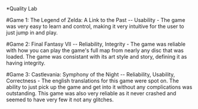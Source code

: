 *Quality Lab

#Game 1: The Legend of Zelda: A Link to the Past
  -- Usability - The game was very easy to learn and control, making it very intuitive for the user to just jump in and play.
  
#Game 2: Final Fantasy VII
  -- Reliability, Integrity - The game was reliable with how you can play the game's full map from nearly any disc that was loaded. The game was consistant with its art style and story, defining it as having integrity.
  
#Game 3: Castlevania: Symphony of the Night
  -- Reliability, Usability, Correctness - The english translations for this game were spot on. The ability to just pick up the game and get into it without any complications was outstanding. This game was also very reliable as it never crashed and seemed to have very few it not any glitches.

